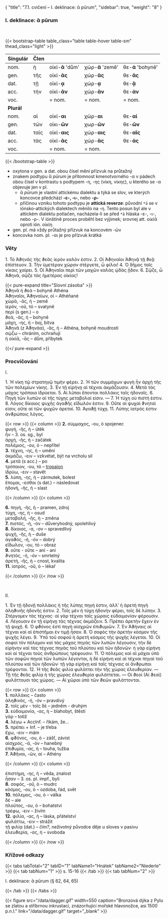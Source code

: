 {
"title": "7.1. cvičení – I. deklinace: ᾱ pūrum",
    "sidebar": true,
    "weight": "8"
}

### I. deklinace: ᾱ pūrum

</br>

{{< bootstrap-table table_class="table table-hover table-sm" thead_class="light" >}}

| Singulár   | Člen |                  |                  |                   |
| ---------- | ---- | ---------------- | ---------------- | ----------------- |
| nom.       | ἡ    | οἰκί-__ᾱ__ 'dům' | χώρ-**ᾱ** 'země' | θε-**ά** 'bohyně' |
| gen.       | τῆς  | οἰκί-**ᾱς**      | χώρ-**ᾱς**       | θε-**ᾶς**         |
| dat.       | τῇ   | οἰκί-__ᾳ__       | χώρ-**ᾳ**        | θε-**ᾷ**          |
| acc.       | τήν  | οἰκί-__ᾱν__      | χώρ-**ᾱν**       | θε-**άν**         |
| voc.       |      | = nom.           | = nom.           | = nom.            |
| **Plurál** |      |                  |                  |                   |
| nom.       | αἱ   | οἰκί-**αι**      | χῶρ-**αι**       | θε-**αί**         |
| gen.       | τῶν  | οἰκι-**ῶν**      | χωρ-**ῶν**       | θε-**ῶν**         |
| dat.       | ταῖς | οἰκί-**αις**     | χώρ-**αις**      | θε-**αῖς**        |
| acc.       | τάς  | οἰκί-**ᾱς**      | χώρ-**ᾱς**       | θε-**άς**         |
| voc.       |      | = nom.           | = nom.           |                   |

{{< /bootstrap-table >}}

- oxytona v gen. a dat. obou čísel mění přízvuk na průtažný 
- znakem podtypu ᾱ *pūrum* je přítomnost kmenotvorného -α v pádech obou čísel v kontrastu s podtypem -η, -ης (νίκη, νίκης), u kterého se -α objevuje jen v pl.
  - ᾱ *pūrum* je vlastní attickému dialektu a týká se slov, ve kterých koncovce předchází **-ε-, -ι-**, nebo **-ρ-**
  - příčinou vzniku tohoto podtypu je **attická reverze**: původní `*ā` se v iónsko-attických dialektech měnilo na -η. Tento posun byl ale v attickém dialektu potlačen, nacházela-li se před `*ā` hláska -ε-, -ι-, nebo -ρ-. V iónštině proces proběhl bez výjimek; srovnej att. οἰκίᾱ oproti ión. οἰκίη 
- gen. pl. má vždy průtažný přízvuk na koncovém -ῶν 
- koncovka nom. pl. -αι je pro přízvuk krátká 

### Věty

1\. Τὸ Ἀϑηνᾶς τῆς ϑεᾶς ἱερὸν καλόν ἐστιν. 2. Οἱ Ἀϑηναῖοι Ἀϑηνᾷ τῇ ϑεᾷ ἐπίστευον. 3. Τὴν ὑμετέραν χώραν στέργετε, ὦ φίλοι! 4. Ὁ δῆμος ταῖς νίκαις χαίρει. 5. Οἱ Ἀϑηναῖοι περὶ τῶν μαχῶν καλὰς ᾠδὰς ᾖδον. 6. Σῷζε, ὦ Ἀϑηνᾶ, σῷζε τὰς ἡμετέρας οἰκίας!

{{< pure-expand title="Slovní zásoba" >}}      
Ἀϑηνᾶ ἡ ϑεά – bohyně Athéna   
Ἀϑηναῖοι, Ἀϑηναίων, οἱ – Athéňané   
χώρᾱ, -ᾱς, ἡ – země  
ἱερόν, -οῦ, τό – svatyně   
περί (s gen.) – o  
ϑεά, -ᾶς, ἡ – bohyně   
μάχη, -ης, ἡ – boj, bitva  
Ἀϑηνᾶ (z Ἀϑηνάα), -ᾶς, ἡ – Athéna, bohyně moudrosti    
σῴζω – chráním, ochraňují  
ἡ οἰκίᾱ, -ᾱς – dům, příbytek

{{</ pure-expand >}}

### Procvičování

Ι.

1\. Ἡ νίκη τῷ στρατηγῷ τιμὴν φέρει. 2. Ἡ τῶν συμμάχων φυγὴ ἦν ἀρχὴ τῆς τῶν πολεμίων νίκης. 3. Ἐν τῇ εἰρήνῃ αἱ τέχναι ἀκμάζουσιν. 4. Μετὰ τὰς μάχας τρόπαια ἱδρύεται. 5. Αἱ λῦπαι ἕπονται πολλάκις ταῖς ἡδοναῖς. 6. Πηγὴ τῶν λυπῶν αἱ τῆς τύχης μεταβολαί εἰσιν. — 7. Ἡ τύχη οὐ πιστή ἐστιν. 8. Λόγος δίκαιος ψυχῆς ἀγαϑῆς εἴδωλόν ἐστιν. 9. Οὔτε αἱ ψυχαὶ ϑνηταί εἰσιν, οὔτε αἱ τῶν ψυχῶν ἀρεταί. 10. Ἀγαϑῇ τύχῃ. 11. Λύπης ἰατρός ἐστιν ἀνϑρώποις λόγος.

{{< row >}}
{{< column >}}
**2\.** σύμμαχος, -ου, ὁ spojenec  
φυγή, -ῆς, ἡ – útěk  
ἦν – 3. os. sg., byl  
ἀρχή, -ῆς, ἡ – začátek  
πολέμιος, -ου, ὁ – nepřítel  
**3\.** τέχνη, -ης, ἡ – umění  
ἀκμάζω, -ειν – vzkvétat, být na vrcholu sil   
**4\.** μετά (s acc.) – po  
τρόπαιον, -ου, τό – [tropaion](https://en.wikipedia.org/wiki/Tropaion)  
ἱδρύω, -ειν – stavět  
**5\.** λύπη, -ης, ἡ – zármutek, bolest  
ἕπομαι, -εσθαι (s dat.) – následovat  
ἡδονή, -ῆς, ἡ – slast  

{{< /column >}} 
{{< column >}}  

**6\.** πηγή, -ῆς, ἡ – pramen, zdroj  
τύχη, -ης, ἡ – osud  
μεταβολή, -ῆς, ἡ – změna  
**7\.** πιστός, -ή, -όν – důveryhodný, spolehlivý  
**8\.** δίκαιος, -α, -ον – spravedlivý   
ψυχή, -ῆς, ἡ – duše  
ἀγαϑός, -ή, -όν – dobrý  
εἴδωλον, -ου, τό – obraz  
**9\.** οὔτε - οὔτε – ani - ani   
ϑνητός, -ή, -όν – smrtelný  
ἀρετή, -ῆς, ἡ – cnost, kvalita  
**11\.** ἰατρός, -οῦ, ὁ – lékař

{{< /column >}} 
{{< /row >}}

&nbsp; 

ΙΙ. 

1\. Ἐν τῇ ἡδονῇ πολλάκις ἡ τῆς λύπης πηγή ἐστιν, ἀλλ' ἡ ἀρετὴ πηγὴ ἀληϑινῆς ἡδονῆς ἐστιν. 2. Τοῖς μὲν ἡ τύχη ἡδονὴν φέρει, τοῖς δὲ λύπην. 3. Στέργομεν τὰς τέχνας· αἱ γὰρ τέχναι ταῖς χώραις εὐδαιμονίαν φέρουσιν. 4. Λέγουσιν ἐν τῇ εἰρήνῃ τὰς τέχνας ἀκμάζειν. 5. Πρέπει ἀρετὴν ἔχειν ἐν τῇ ψυχῇ. 6. Ὁ φϑόνος ἐστὶ πηγὴ αἰσχρῶν ἐπιϑυμιῶν. 7. Ἐν Ἀϑήναις αἱ τέχναι καὶ αἱ ἐπιστῆμαι ἐν τιμῇ ἦσαν. 8. Ὁ σοφὸς τὴν ἀρετὴν κόσμον τῆς ψυχῆς λέγει. 9. Ὑπὸ τοῦ σοφοῦ ἡ ἀρετὴ κόσμος τῆς ψυχῆς
λέγεται. 10. Οἱ σοφοὶ τὸν πόλεμον καὶ τὰς μάχας πηγὰς τῶν λυπῶν λέγουσιν, τὴν δὲ εἰρήνην καὶ τὰς τέχνας πηγὰς τοῦ πλούτου καὶ τῶν ἡδονῶν· ἡ γὰρ εἰρήνη καὶ αἱ τέχναι τοὺς ἀνθρώπους τρέφουσιν. 11. Ὁ πόλεμος καὶ αἱ μάχαι ὑπὸ τῶν σοφῶν πηγαὶ τῶν λυπῶν λέγονται, ἡ δὲ εἰρήνη καὶ αἱ τέχναι πηγαὶ τοῦ πλούτου καὶ τῶν ἡδονῶν· τῇ γὰρ εἰρήνῃ καὶ ταῖς τέχναις οἱ ἄνϑρωποι τρέφονται. 12. Ἡ τῆς ϑεᾶς
φιλία φυλάττει τὴν τῆς χώρας ἐλευϑερίαν. — Τῇ τῆς ϑεᾶς φιλίᾳ ἡ τῆς χώρας ἐλευϑερία φυλάττεται. — Οἱ ϑεοὶ (Αἱ ϑεαὶ) φυλάττουσι τὰς χώρας. — Αἱ χῶραι ὑπὸ τῶν ϑεῶν φυλάττονται.

{{< row >}}
{{< column >}}  
**1\.** πολλάκις – často  
ἀληϑινός, -ή, -όν – pravdivý  
**2\.** τοῖς μὲν - τοῖς δὲ  – jedněm - druhým  
**3\.** εὐδαιμονία, -ας, ἡ – blahobyt, štěstí  
γάρ – totiž   
**4\.** λέγω + AccInf. – říkám, že...  
**5\.** πρέπει + Inf. – je třeba  
ἔχω, -ειν – mám   
**6\.** φϑόνος, -ου, ὁ – zášť, závist   
αἰσχρός, -ά, -όν – hanebný  
ἐπιϑυμία, -ας, ἡ – touha, tužba     
**7\.** Ἀϑῆναι, -ῶν, αἱ – Athény  

{{< /column >}} 
{{< column >}}    

ἐπιστήμη, -ης, ἡ – věda, znalost   
ἦσαν – 3. os. pl. impf., byli   
**8\.** σοφός, -οῦ, ὁ – mudrc  
κόσμος, -ου, ὁ – ozdoba, řád, svět  
**10\.** πόλεμος, -ου, ὁ – válka   
δέ –  ale   
πλοῦτος, -ου, ὁ – bohatství  
τρέφω, -ειν – živím    
**12\.** φιλία, -ας, ἡ – láska, přátelství  
φυλάττω, -ειν – strážit     
τῇ φιλίᾳ (dat.) – *čím?*, neživotný původce děje u sloves v pasivu   
ἐλευϑερία, -ας, ἡ – svoboda    

{{< /column >}} 
{{< /row >}}

### Křížové odkazy

{{< tabs tabTotal="2" tabID="1" tabName1="Hnátek" tabName2="Niederle" >}}
{{< tab tabNum="1" >}}
s. 15-16
{{< /tab >}}
{{< tab tabNum="2" >}}

I. deklinace: ᾱ pūrum (§ 62, 64, 65)

{{< /tab >}}
{{< /tabs >}}

{{< figure src="/data/dagger.gif" width=550 caption="Bronzová dýka z Pylu se zlatou a stříbrnou inkrustací, znázorňující mořské hlavonožce, asi 1500 p.n.l." link="/data/dagger.gif" target=”_blank” >}}